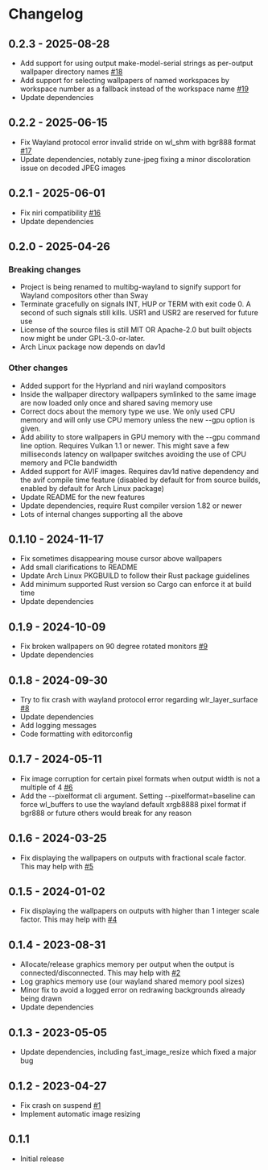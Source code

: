 # Changelog

## 0.2.3 - 2025-08-28
- Add support for using output make-model-serial strings as per-output wallpaper directory names [#18](https://github.com/gergo-salyi/multibg-wayland/issues/18)
- Add support for selecting wallpapers of named workspaces by workspace number as a fallback instead of the workspace name [#19](https://github.com/gergo-salyi/multibg-wayland/pull/19)
- Update dependencies

## 0.2.2 - 2025-06-15
- Fix Wayland protocol error invalid stride on wl_shm with bgr888 format [#17](https://github.com/gergo-salyi/multibg-wayland/issues/17)
- Update dependencies, notably zune-jpeg fixing a minor discoloration issue on decoded JPEG images

## 0.2.1 - 2025-06-01
- Fix niri compatibility [#16](https://github.com/gergo-salyi/multibg-wayland/issues/16)
- Update dependencies

## 0.2.0 - 2025-04-26

### Breaking changes
- Project is being renamed to multibg-wayland to signify support for Wayland compositors other than Sway
- Terminate gracefully on signals INT, HUP or TERM with exit code 0. A second of such signals still kills. USR1 and USR2 are reserved for future use
- License of the source files is still MIT OR Apache-2.0 but built objects now might be under GPL-3.0-or-later.
- Arch Linux package now depends on dav1d

### Other changes
- Added support for the Hyprland and niri wayland compositors
- Inside the wallpaper directory wallpapers symlinked to the same image are now loaded only once and shared saving memory use
- Correct docs about the memory type we use. We only used CPU memory and will only use CPU memory unless the new --gpu option is given.
- Add ability to store wallpapers in GPU memory with the --gpu command line option. Requires Vulkan 1.1 or newer. This might save a few milliseconds latency on wallpaper switches avoiding the use of CPU memory and PCIe bandwidth
- Added support for AVIF images. Requires dav1d native dependency and the avif compile time feature (disabled by default for from source builds, enabled by default for Arch Linux package)
- Update README for the new features
- Update dependencies, require Rust compiler version 1.82 or newer
- Lots of internal changes supporting all the above

## 0.1.10 - 2024-11-17
- Fix sometimes disappearing mouse cursor above wallpapers
- Add small clarifications to README
- Update Arch Linux PKGBUILD to follow their Rust package guidelines
- Add minimum supported Rust version so Cargo can enforce it at build time
- Update dependencies

## 0.1.9 - 2024-10-09
- Fix broken wallpapers on 90 degree rotated monitors [#9](https://github.com/gergo-salyi/multibg-sway/issues/9)
- Update dependencies

## 0.1.8 - 2024-09-30
- Try to fix crash with wayland protocol error regarding wlr_layer_surface [#8](https://github.com/gergo-salyi/multibg-sway/issues/8)
- Update dependencies
- Add logging messages
- Code formatting with editorconfig

## 0.1.7 - 2024-05-11
- Fix image corruption for certain pixel formats when output width is not a multiple of 4 [#6](https://github.com/gergo-salyi/multibg-sway/issues/6)
- Add the --pixelformat cli argument. Setting --pixelformat=baseline can force wl_buffers to use the wayland default xrgb8888 pixel format if bgr888 or future others would break for any reason

## 0.1.6 - 2024-03-25
- Fix displaying the wallpapers on outputs with fractional scale factor. This may help with [#5](https://github.com/gergo-salyi/multibg-sway/issues/5)

## 0.1.5 - 2024-01-02
- Fix displaying the wallpapers on outputs with higher than 1 integer scale factor. This may help with [#4](https://github.com/gergo-salyi/multibg-sway/issues/4)

## 0.1.4 - 2023-08-31
- Allocate/release graphics memory per output when the output is connected/disconnected. This may help with [#2](https://github.com/gergo-salyi/multibg-sway/issues/2)
- Log graphics memory use (our wayland shared memory pool sizes)
- Minor fix to avoid a logged error on redrawing backgrounds already being drawn
- Update dependencies

## 0.1.3 - 2023-05-05
- Update dependencies, including fast_image_resize which fixed a major bug

## 0.1.2 - 2023-04-27
- Fix crash on suspend [#1](https://github.com/gergo-salyi/multibg-sway/issues/1)
- Implement automatic image resizing

## 0.1.1
- Initial release
